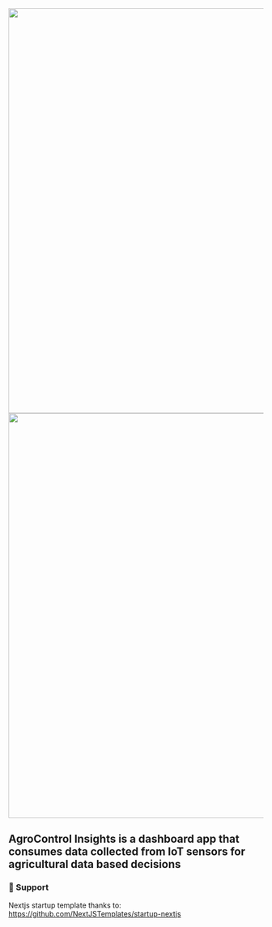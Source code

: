 <center><img src="https://i.imgur.com/tONZwmK.png" width="800px"/></center>
<center><img src="https://i.imgur.com/TQMdlMZ.png" width="800px"/></center>

## AgroControl Insights is a dashboard app that consumes data collected from IoT sensors for agricultural data based decisions

### 💜 Support
Nextjs startup template thanks to: https://github.com/NextJSTemplates/startup-nextjs
